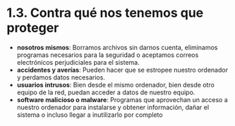 # 1.3. Contra qué nos tenemos que proteger

- **nosotros mismos**: Borramos archivos sin darnos cuenta, eliminamos programas necesarios para la seguridad o aceptamos correos electrónicos perjudiciales para el sistema.
- **accidentes y averías**: Pueden hacer que se estropee nuestro ordenador y perdamos datos necesarios.
- **usuarios intrusos**: Bien desde el mismo ordenador, bien desde otro equipo de la red, puedan acceder a datos de nuestro equipo.
- **software malicioso o malware**: Programas que aprovechan un acceso a nuestro ordenador para instalarse y obtener información, dañar el sistema o incluso llegar a inutilizarlo por completo

